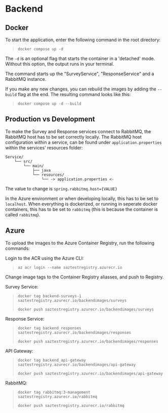 # Backend

## Docker

To start the application, enter the following command in the root directory:
> `docker compose up -d`

The `-d` is an optional flag that starts the container in a 'detached' mode. Without this option, the output runs in your terminal.

The command starts up the "SurveyService", "ResponseService" and a RabbitMQ instance. 

If you make any new changes, you can rebuild the images by adding the `--build` flag at the end.
The resulting command looks like this:
> `docker compose up -d --build`

## Production vs Development

To make the Survey and Response services connect to RabbitMQ, the RabbitMQ host has to be set correctly locally.
The RabbitMQ host configuration within a service, can be found under `application.properties` within the services' resources folder:

```
Service/
    └── src/
        └── main/
            ├── java
            └── resources/
                └── -> application.properties <-
```

The value to change is `spring.rabbitmq.host={VALUE}`

In the Azure environment or when developing locally, this has to be set to `localhost`.
When everything is dockerized, or running in seperate docker containers, this has to be set to `rabbitmq` (this is because the container is called `rabbitmq`).

## Azure

To upload the images to the Azure Container Registry, run the following commands:

Login to the ACR using the Azure CLI:
> `az acr login --name saztestregistry.azurecr.io`

Change image tags to the Container Registry aliasses, and push to Registry.

Survey Service:
> `docker tag backend-surveys-1 saztestregistry.azurecr.io/backendimages/surveys`
>
> `docker push saztestregistry.azurecr.io/backendimages/surveys`

Response Service:
> `docker tag backend_responses saztestregistry.azurecr.io/backendimages/responses`
>
> `docker push saztestregistry.azurecr.io/backendimages/responses`

API Gateway:
> `docker tag backend_api-gateway saztestregistry.azurecr.io/backendimages/api-gateway`
>
> `docker push saztestregistry.azurecr.io/backendimages/api-gateway`

RabbitMQ:
> `docker tag rabbitmq:3-management saztestregistry.azurecr.io/rabbitmq`
>
> `docker push saztestregistry.azurecr.io/rabbitmq`

